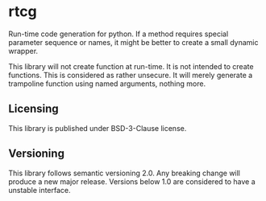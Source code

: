 # rtcg

Run-time code generation for python. If a method requires special parameter sequence or names, it might be better to create a small dynamic wrapper.

This library will not create function at run-time. It is not intended to create functions. This is considered as rather unsecure. It will merely generate a trampoline function using named arguments, nothing more.

## Licensing

This library is published under BSD-3-Clause license.

## Versioning

This library follows semantic versioning 2.0. Any breaking change will produce a new major release. Versions below 1.0 are considered to have a unstable interface.
